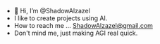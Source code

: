 - 👋 Hi, I’m @ShadowAlzazel
- I like to create projects using AI.
- How to reach me ... ShadowAlzazel@gmail.com
- Don't mind me, just making AGI real quick.
<!---
ShadowAlzazel/ShadowAlzazel is a ✨ special ✨ repository because its `README.md` (this file) appears on your GitHub profile.
You can click the Preview link to take a look at your changes.
--->
